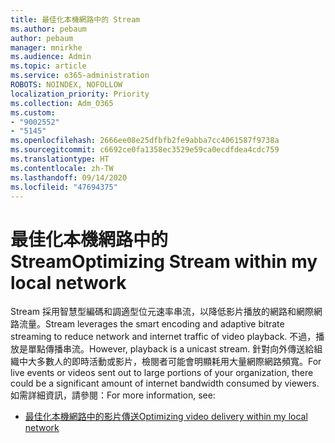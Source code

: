 ```yaml
---
title: 最佳化本機網路中的 Stream
ms.author: pebaum
author: pebaum
manager: mnirkhe
ms.audience: Admin
ms.topic: article
ms.service: o365-administration
ROBOTS: NOINDEX, NOFOLLOW
localization_priority: Priority
ms.collection: Adm_O365
ms.custom:
- "9002552"
- "5145"
ms.openlocfilehash: 2666ee08e25dfbfb2fe9abba7cc4061587f9738a
ms.sourcegitcommit: c6692ce0fa1358ec3529e59ca0ecdfdea4cdc759
ms.translationtype: HT
ms.contentlocale: zh-TW
ms.lasthandoff: 09/14/2020
ms.locfileid: "47694375"
---
```

# <a name="optimizing-stream-within-my-local-network"></a><span data-ttu-id="72cb1-102">最佳化本機網路中的 Stream</span><span class="sxs-lookup"><span data-stu-id="72cb1-102">Optimizing Stream within my local network</span></span>

<span data-ttu-id="72cb1-103">Stream 採用智慧型編碼和調適型位元速率串流，以降低影片播放的網路和網際網路流量。</span><span class="sxs-lookup"><span data-stu-id="72cb1-103">Stream leverages the smart encoding and adaptive bitrate streaming to reduce network and internet traffic of video playback.</span></span> <span data-ttu-id="72cb1-104">不過，播放是單點傳播串流。</span><span class="sxs-lookup"><span data-stu-id="72cb1-104">However, playback is a unicast stream.</span></span> <span data-ttu-id="72cb1-105">針對向外傳送給組織中大多數人的即時活動或影片，檢閱者可能會明顯耗用大量網際網路頻寬。</span><span class="sxs-lookup"><span data-stu-id="72cb1-105">For live events or videos sent out to large portions of your organization, there could be a significant amount of internet bandwidth consumed by viewers.</span></span> <span data-ttu-id="72cb1-106">如需詳細資訊，請參閱：</span><span class="sxs-lookup"><span data-stu-id="72cb1-106">For more information, see:</span></span>

- [<span data-ttu-id="72cb1-107">最佳化本機網路中的影片傳送</span><span class="sxs-lookup"><span data-stu-id="72cb1-107">Optimizing video delivery within my local network</span></span>](https://docs.microsoft.com/stream/network-overview#optimizing-video-delivery-within-my-local-network)
